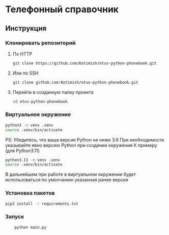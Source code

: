 # Телефонный справочник
## Инструкция 
### Клонировать репозиторий
1. По HTTP
    ```bash
    git clone https://github.com/Kotimish/otus-python-phonebook.git
    ```
2. Или по SSH
    ```bash
    git clone github.com:Kotimish/otus-python-phonebook.git
    ```
3. Перейти в созданную папку проекта
    ```bash
    cd otus-python-phonebook
    ```
### Виртуальное окружение
```bash
python3 -m venv .venv
source .venv/bin/activate
```
PS: Убедитесь, что ваша версия Python не ниже 3.6
При необходимости указывайте явно версию Python при создании окружения
К примеру (для Python3.11)
```bash
python3.11 -m venv .venv
source .venv/bin/activate
```
В дальнейшем при работе в виртуальном окружении будет использоваться по умолчанию указанная ранее версия
### Установка пакетов
```bash
pip3 install -r requirements.txt
```

### Запуск
```bash
    python main.py
```
